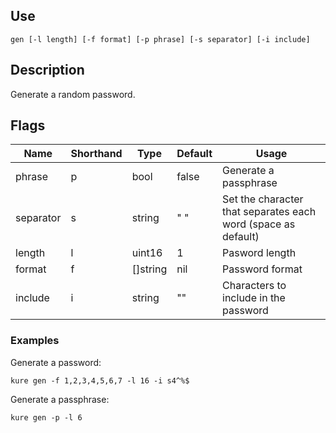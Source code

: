 ## Use

`gen [-l length] [-f format] [-p phrase] [-s separator] [-i include]`

## Description

Generate a random password.

## Flags 

|  Name     | Shorthand |     Type      |    Default    |                           Usage                                   |
|-----------|-----------|---------------|---------------|-------------------------------------------------------------------|
| phrase    | p         | bool          | false         | Generate a passphrase                                             |
| separator | s         | string        | " "           | Set the character that separates each word (space as default)     |
| length    | l         | uint16        | 1             | Pasword length                                                    |
| format    | f         | []string      | nil           | Password format                                                   |
| include   | i         | string        | ""            | Characters to include in the password                             |

### Examples

Generate a password:
```
kure gen -f 1,2,3,4,5,6,7 -l 16 -i s4^%$
```

Generate a passphrase:
```
kure gen -p -l 6
```
